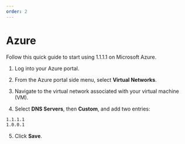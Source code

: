 ```yaml
---
order: 2
---
```


# Azure

Follow this quick guide to start using 1.1.1.1 on Microsoft  Azure.

1. Log into your Azure portal.

1. From the Azure portal side menu, select **Virtual Networks**.

1. Navigate to the virtual network associated with your virtual machine (VM).

1. Select **DNS Servers**, then **Custom**, and add two entries:

```txt
1.1.1.1
1.0.0.1
```

5. Click **Save**.
